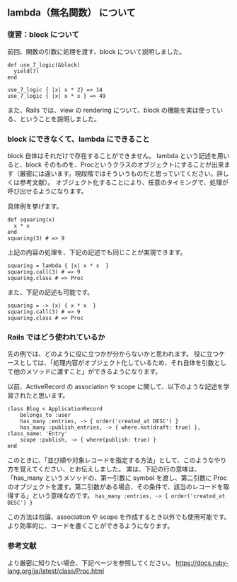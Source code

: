 ## lambda（無名関数） について


### 復習：block について

前回、関数の引数に処理を渡す、block について説明しました。

```
def use_7_logic(&block)
  yield(7)
end

use_7_logic { |x| x * 2} => 14
use_7_logic { |x| x * x } => 49
```

また、Rails では、view の rendering について、block の機能を実は使っている、ということを説明しました。


### block にできなくて、lambda にできること

block 自体はそれだけで存在することができません。
lambda という記述を用いると、block そのものを、Procというクラスのオブジェクトにすることが出来ます（厳密には違います。現段階ではそういうものだと思っていてください。詳しくは参考文献）。
オブジェクト化することにより、任意のタイミングで、処理が呼び出せるようになります。


具体例を挙げます。

```
def squaring(x)
  x * x
end
squaring(3) # => 9
```

上記の内容の処理を、下記の記述でも同じことが実現できます。


```
squaring = lambda { |x| x * x  }
squaring.call(3) # => 9
squaring.class # => Proc
```

また、下記の記述も可能です。

```
squaring = -> (x) { x * x  }
squaring.call(3) # => 9
squaring.class # => Proc
```


### Rails ではどう使われているか

先の例では、どのように役に立つかが分からないかと思われます。
役に立つケースとしては、「処理内容がオブジェクト化しているため、それ自体を引数として他のメソッドに渡すこと」ができるようになります。

以前、ActiveRecord の association や scope に関して、以下のような記述を学習されたと思います。


```
class Blog < ApplicationRecord
	belongs_to :user
	has_many :entries, -> { order('created_at DESC') }
	has_many :publish_entries, -> { where.not(draft: true) }, class_name: 'Entry'
	scope :publish, -> { where(publish: true) }
end

```

このときに、「並び順や対象レコードを指定する方法」として、このようなやり方を覚えてください、とお伝えしました。
実は、下記の行の意味は、「has_many というメソッドの、第一引数に symbol を渡し、第二引数に Proc のオブジェクトを渡す。第二引数がある場合、その条件で、該当のレコードを取得する」という意味なのです。
```has_many :entries, -> { order('created_at DESC') }```

この方法は勿論、association や scope を作成するとき以外でも使用可能です。より効率的に、コードを書くことができるようになります。


### 参考文献

より厳密に知りたい場合、下記ページを参照してください。
https://docs.ruby-lang.org/ja/latest/class/Proc.html

